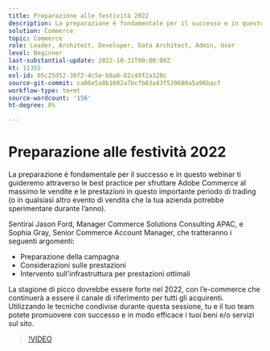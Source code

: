 ```yaml
---
title: Preparazione alle festività 2022
description: La preparazione è fondamentale per il successo e in questo webinar ti illustreremo le best practice per sfruttare Adobe Commerce al massimo per massimizzare le vendite e le prestazioni in questo importante periodo di trading.
solution: Commerce
topic: Commerce
role: Leader, Architect, Developer, Data Architect, Admin, User
level: Beginner
last-substantial-update: 2022-10-31T00:00:00Z
kt: 11355
exl-id: 05c25d52-38f2-4c5e-b8a8-82c49f2a320c
source-git-commit: ca06e5a8b1602a7bcfb83a43f529680a5a96bacf
workflow-type: tm+mt
source-wordcount: '156'
ht-degree: 0%

---
```


# Preparazione alle festività 2022

La preparazione è fondamentale per il successo e in questo webinar ti guideremo attraverso le best practice per sfruttare Adobe Commerce al massimo le vendite e le prestazioni in questo importante periodo di trading (o in qualsiasi altro evento di vendita che la tua azienda potrebbe sperimentare durante l’anno).

Sentirai Jason Ford, Manager Commerce Solutions Consulting APAC, e Sophia Gray, Senior Commerce Account Manager, che tratteranno i seguenti argomenti:

* Preparazione della campagna
* Considerazioni sulle prestazioni
* Intervento sull&#39;infrastruttura per prestazioni ottimali

La stagione di picco dovrebbe essere forte nel 2022, con l’e-commerce che continuerà a essere il canale di riferimento per tutti gli acquirenti. Utilizzando le tecniche condivise durante questa sessione, tu e il tuo team potete promuovere con successo e in modo efficace i tuoi beni e/o servizi sul sito.

>[!VIDEO](https://video.tv.adobe.com/v/3410542/?quality=12&learn=on)
